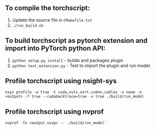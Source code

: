 ## To compile the torchscript:
1. Update the source file in `CMakefile.txt`
2. `./run_build.sh`

## To build torchscript as pytorch extension and import into PyTorch python API:
1. `python setup.py install` - builds and packages plugin
2. `python test_extension.py` - Test to import the plugin and run model.

## Profile torchscript using nsight-sys
```
nsys profile -w true -t cuda,nvtx,osrt,cudnn,cublas -s none -o <output> -f true --cudabacktrace=true -x true ./build/run_model
```

## Profile torchscript using nvprof
```
nvprof -fo <output.nvvp> -- ./build/run_model`
```

